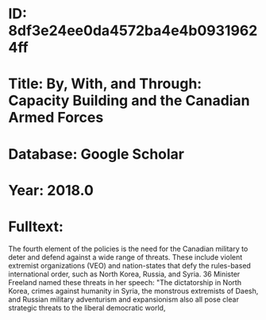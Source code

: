 # ID: 8df3e24ee0da4572ba4e4b09319624ff
# Title: By, With, and Through: Capacity Building and the Canadian Armed Forces
# Database: Google Scholar
# Year: 2018.0
# Fulltext:
The fourth element of the policies is the need for the Canadian military to deter and defend against a wide range of threats.
These include violent extremist organizations (VEO) and nation-states that defy the rules-based international order, such as North Korea, Russia, and Syria.
36 Minister Freeland named these threats in her speech: "The dictatorship in North Korea, crimes against humanity in Syria, the monstrous extremists of Daesh, and Russian military adventurism and expansionism also all pose clear strategic threats to the liberal democratic world,